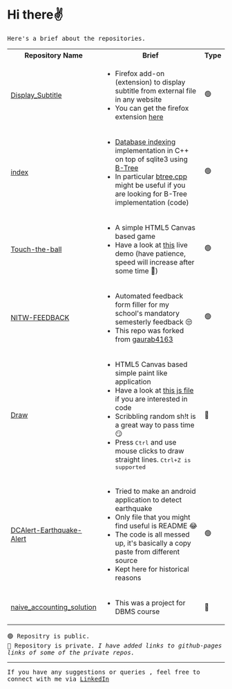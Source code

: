 <div>
  <h1>Hi there✌</h1>

  <samp>Here's a brief about the repositories.</samp>
  <table>
    <tr>
      <th>Repository Name</th>
      <th>Brief</th>
      <th>Type</th>
    </tr>
    <tr>
      <td><a href="https://github.com/sauravshah31/Display_Subtitle">Display_Subtitle</a></td>
      <td>
        <ul>
          <li>Firefox add-on (extension) to display subtitle from external file in any website</li>
          <li>You can get the firefox extension <a href="https://addons.mozilla.org/en-US/firefox/addon/displaysubtitle/">here</a></li>
        </ul>
      </td>
      <td>🟢</td>
    </tr>
    <tr>
      <td><a href="https://github.com/sauravshah31/index">index</a></td>
      <td>
        <ul>
          <li><a href="https://en.wikipedia.org/wiki/Database_index">Database indexing </a>implementation in C++ on top of sqlite3 using <a href="https://en.wikipedia.org/wiki/B-tree">B-Tree</a></li>
          <li>In particular <a href="https://github.com/sauravshah31/index/blob/master/btree.cpp">btree.cpp</a> might be useful if you are looking for B-Tree implementation (code)</li>
        </ul>
      </td>
      <td>🟢</td>
    </tr>
    <tr>
      <td><a href="https://github.com/sauravshah31/Touch-the-ball">Touch-the-ball</a></td>
      <td>
        <ul>
          <li>A simple HTML5 Canvas based game</li>
          <li>Have a look at <a href="https://sauravshah31.github.io/Touch-the-ball/">this</a> live demo (have patience, speed will increase after some time 
🙏)</li>
        </ul>
      </td>
      <td>🟢</td>
    </tr>
    <tr>
      <td><a href="https://github.com/sauravshah31/NITW-FEEDBACK">NITW-FEEDBACK</a></td>
      <td>
        <ul>
          <li>Automated feedback form filler for my school's mandatory semesterly feedback 😒</li>
          <li>This repo was forked from <a href="https://github.com/gaurab4163/NITW-FEEDBACK">gaurab4163</a></li>
        </ul>
      </td>
      <td>🟢</td>
    </tr>
    <tr>
      <td><a href="https://sauravshah31.github.io/draw/">Draw</a></td>
      <td>
        <ul>
          <li>HTML5 Canvas based simple paint like application</li>
          <li>Have a look at <a href="https://sauravshah31.github.io/draw/assets/js/canvas.js">this js file<a/> if you are interested in code</li>
          <li>Scribbling random sh!t is a great way to pass time 😏</li>
          <li>Press <kbd>Ctrl</kbd> and use mouse clicks to draw straight lines. <kbd>Ctrl+Z</kdb> is supported</li>
        </ul>
      </td>
      <td>🔴</td>
    </tr>
    <tr>
      <td><a href="https://github.com/sauravshah31/DCAlert-Earthquake-Alert">DCAlert-Earthquake-Alert</a></td>
      <td>
        <ul>
          <li>Tried to make an android application to detect earthquake</li>
          <li>Only file that you might find useful is README 😂</li>
          <li>The code is all messed up, it's basically a copy paste from different source</li>
          <li>Kept here for historical reasons</li>
        </ul>
      </td>
      <td>🟢</td>
    </tr>
    <tr>
      <td><a href="https://sauravshah31.github.io/naive_accounting_solution/">naive_accounting_solution</a></td>
      <td>
        <ul>
          <li>This was a project for DBMS course</li>
        </ul>
      </td>
      <td>🔴</td>
    </tr>
  
  </table>
  <p>
  <samp>
  🟢 Repositry is public.<br/>
  🔴 Repository is private. <em>I have added links to github-pages links of some of the private repos.</em>
  </samp>
  <p>
</div>

*****
<samp>If you have any suggestions or queries , feel free to connect with me via <a href="https://www.linkedin.com/in/sauravshah-">LinkedIn</a></samp>
